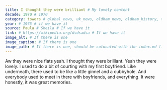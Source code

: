 ```yaml
---
title: I thought they were brilliant # My lovely content
decade: 1970 # 1970
category: towers # global_news, uk_news, oldham_news, oldham_history, towers, surrounding_estate # Always exactly one category
year: # 1975 # if we have it
source: Paula # Sheila # If we have it
link: # https://wikipedia.org/dsdsadsa # If we have it
image_alt: # If there is one
image_caption: # If there is one
image_path: # If there is one, should be colocated with the index.md file in the folder
---
```


Aw they were nice flats yeah. I thought they were brilliant. Yeah they were lovely. I used to do a bit of courting with my first boyfriend. Like underneath, there used to be like a little ginnel and a cubbyhole. And everybody used to meet in there with boyfriends, and everything. It were honestly, it was great memories.
